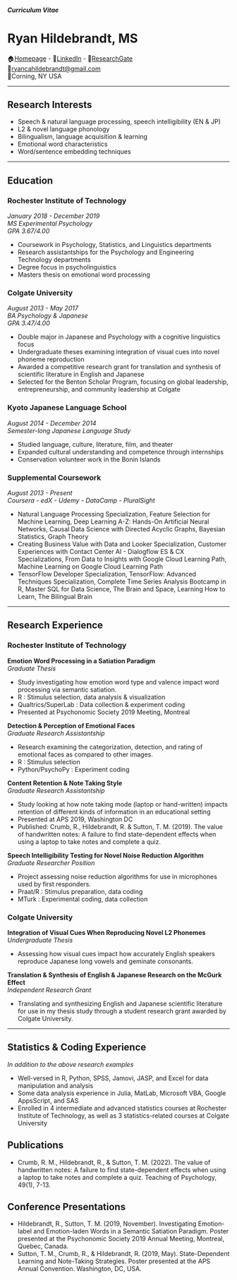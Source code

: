 #### *Curriculum Vitae*

# Ryan Hildebrandt, MS

🏠[Homepage](https://github.com/ryancahildebrandt) - 🔗[LinkedIn](https://linkedin.com/in/rcah) - 🔬[ResearchGate](https://researchgate.net/profile/Ryan\_Hildebrandt)<br>
📧ryancahildebrandt@gmail.com<br>
📍Corning, NY USA<br>

---

## Research Interests

- Speech & natural language processing, speech intelligibility (EN & JP)
- L2 & novel language phonology
- Bilingualism, language acquisition & learning
- Emotional word characteristics
- Word/sentence embedding techniques

---

## Education

### Rochester Institute of Technology

*January 2018 - December 2019*<br>
*MS Experimental Psychology*<br>
*GPA 3.67/4.00*<br>

- Coursework in Psychology, Statistics, and Linguistics departments
- Research assistantships for the Psychology and Engineering Technology departments
- Degree focus in psycholinguistics
- Masters thesis on emotional word processing

### Colgate University

*August 2013 - May 2017*<br>
*BA Psychology & Japanese*<br>
*GPA 3.47/4.00*<br>

- Double major in Japanese and Psychology with a cognitive linguistics focus
- Undergraduate theses examining integration of visual cues into novel phoneme reproduction
- Awarded a competitive research grant for translation and synthesis of scientific literature in English and Japanese
- Selected for the Benton Scholar Program, focusing on global leadership, entrepreneurship, and community leadership at Colgate

### Kyoto Japanese Language School

*August 2014 - December 2014*<br>
*Semester-long Japanese Language Study*<br>

- Studied language, culture, literature, film, and theater
- Expanded cultural understanding and competence through internships
- Conservation volunteer work in the Bonin Islands

### Supplemental Coursework

*August 2013 - Present*<br>
*Coursera - edX - Udemy - DataCamp - PluralSight*<br>

- Natural Language Processing Specialization, Feature Selection for Machine Learning, Deep Learning A-Z: Hands-On Artificial Neural Networks, Causal Data Science with Directed Acyclic Graphs, Bayesian Statistics, Graph Theory
- Creating Business Value with Data and Looker Specialization, Customer Experiences with Contact Center AI - Dialogflow ES & CX Specializations, From Data to Insights with Google Cloud Learning Path, Machine Learning on Google Cloud Learning Path
- TensorFlow Developer Specialization, TensorFlow: Advanced Techniques Specialization, Complete Time Series Analysis Bootcamp in R, Master SQL for Data Science, The Brain and Space, Learning How to Learn, The Bilingual Brain 

---

## Research Experience

### Rochester Institute of Technology

**Emotion Word Processing in a Satiation Paradigm**<br>
*Graduate Thesis*

- Study investigating how emotion word type and valence impact word processing via semantic satiation.
- R : Stimulus selection, data analysis & visualization
- Qualtrics/SuperLab : Data collection & experiment coding
- Presented at Psychonomic Society 2019 Meeting, Montreal

**Detection & Perception of Emotional Faces**<br>
*Graduate Research Assistantship*

- Research examining the categorization, detection, and rating of emotional faces as compared to other images.
- R : Stimulus selection
- Python/PsychoPy : Experiment coding

**Content Retention & Note Taking Style**<br>
*Graduate Research Assistantship*

- Study looking at how note taking mode (laptop or hand-written) impacts retention of different kinds of information in an educational setting
- Presented at APS 2019, Washington DC
- Published: Crumb, R., Hildebrandt, R. & Sutton, T. M. (2019). The value of handwritten notes: A failure to find state-dependent effects when using a laptop to take notes and complete a quiz.

**Speech Intelligibility Testing for Novel Noise Reduction Algorithm**<br>
*Graduate Researcher Position*

- Project assessing noise reduction algorithms for use in microphones used by first responders.
- Praat/R : Stimulus preparation, data coding
- MTurk : Experimental coding, data collection

### Colgate University

**Integration of Visual Cues When Reproducing Novel L2 Phonemes**<br>
*Undergraduate Thesis*

- Assessing how visual cues impact how accurately English speakers reproduce Japanese long vowels and geminate consonants.

**Translation & Synthesis of English & Japanese Research on the McGurk Effect**<br>
*Independent Research Grant*

- Translating and synthesizing English and Japanese scientific literature for use in my thesis study through a student research grant awarded by Colgate University.

---

## Statistics & Coding Experience
*In addition to the above research examples*

- Well-versed in R, Python, SPSS, Jamovi, JASP, and Excel for data manipulation and analysis
- Some data analysis experience in Julia, MatLab, Microsoft VBA, Google AppsScript, and SAS
- Enrolled in 4 intermediate and advanced statistics courses at Rochester Institute of Technology, as well as 3 statistics-related courses at Colgate University

## Publications

- Crumb, R. M., Hildebrandt, R., & Sutton, T. M. (2022). The value of handwritten notes: A failure to find state-dependent effects when using a laptop to take notes and complete a quiz. Teaching of Psychology, 49(1), 7-13.

## Conference Presentations

- Hildebrandt, R., Sutton, T. M. (2019, November). Investigating Emotion-label and Emotion-laden Words in a Semantic Satiation Paradigm. Poster presented at the Psychonomic Society 2019 Annual Meeting, Montreal, Quebec, Canada.
- Sutton, T. M., Crumb, R., & Hildebrandt, R. (2019, May). State-Dependent Learning and Note-Taking Strategies. Poster presented at the APS Annual Convention. Washington, DC, USA.
